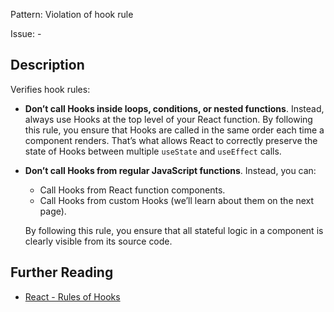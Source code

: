 Pattern: Violation of hook rule

Issue: -

## Description

Verifies hook rules:

- **Don’t call Hooks inside loops, conditions, or nested functions**. Instead, always use Hooks at the top level of your React function. By following this rule, you ensure that Hooks are called in the same order each time a component renders. That’s what allows React to correctly preserve the state of Hooks between multiple `useState` and `useEffect` calls.

- **Don’t call Hooks from regular JavaScript functions**. Instead, you can:
	- Call Hooks from React function components.
	- Call Hooks from custom Hooks (we’ll learn about them on the next page).
	
	By following this rule, you ensure that all stateful logic in a component is clearly visible from its source code.

## Further Reading

* [React - Rules of Hooks](https://reactjs.org/docs/hooks-rules.html)